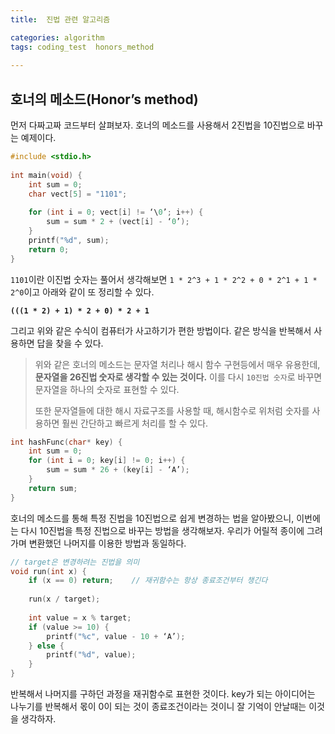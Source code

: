 ```yaml
---
title:  진법 관련 알고리즘

categories: algorithm 
tags: coding_test  honors_method
 
---
```


  
## 호너의 메소드(Honor’s method)  
먼저 다짜고짜 코드부터 살펴보자. 호너의 메소드를 사용해서 2진법을 10진법으로 바꾸는 예제이다.  
  
```cpp  
#include <stdio.h>  
  
int main(void) {  
    int sum = 0;  
    char vect[5] = "1101";  
  
    for (int i = 0; vect[i] != ‘\0’; i++) {  
        sum = sum * 2 + (vect[i] - ‘0’);  
    }  
    printf("%d", sum);  
    return 0;  
}  
```  
  
`1101`이란 이진법 숫자는 풀어서 생각해보면 `1 * 2^3 + 1 * 2^2 + 0 * 2^1 + 1 * 2^0`이고 아래와 같이 또 정리할 수 있다.  
  
**`(((1 * 2) + 1) * 2 + 0) * 2 + 1`**  
  
그리고 위와 같은 수식이 컴퓨터가 사고하기가 편한 방법이다. 같은 방식을 반복해서 사용하면 답을 찾을 수 있다.  
  
  
> 위와 같은 호너의 메소드는 문자열 처리나 해시 함수 구현등에서 매우 유용한데, **문자열을 26진법 숫자로 생각할 수 있는 것이다.** 이를 다시 `10진법 숫자`로 바꾸면 문자열을 하나의 숫자로 표현할 수 있다.    
>     
> 또한 문자열들에 대한 해시 자료구조를 사용할 때, 해시함수로 위처럼 숫자를 사용하면 훨씬 간단하고 빠르게 처리를 할 수 있다.    
  
```cpp  
int hashFunc(char* key) {  
	int sum = 0;  
	for (int i = 0; key[i] != 0; i++) {  
		sum = sum * 26 + (key[i] - ‘A’);  
	}  
	return sum;  
}  
```  
  
  
호너의 메소드를 통해 특정 진법을 10진법으로 쉽게 변경하는 법을 알아봤으니, 이번에는 다시 10진법을 특정 진법으로 바꾸는 방법을 생각해보자. 우리가 어릴적 종이에 그려가며 변환했던 나머지를 이용한 방법과 동일하다.  
  
  
```cpp  
// target은 변경하려는 진법을 의미  
void run(int x) {  
    if (x == 0) return;    // 재귀함수는 항상 종료조건부터 챙긴다  
  
    run(x / target);  
  
    int value = x % target;  
    if (value >= 10) {  
        printf("%c", value - 10 + ‘A’);  
    } else {  
        printf("%d", value);  
    }  
}  
```  
  
반복해서 나머지를 구하던 과정을 재귀함수로 표현한 것이다. key가 되는 아이디어는 나누기를 반복해서 몫이 0이 되는 것이 종료조건이라는 것이니 잘 기억이 안날때는 이것을 생각하자.  
